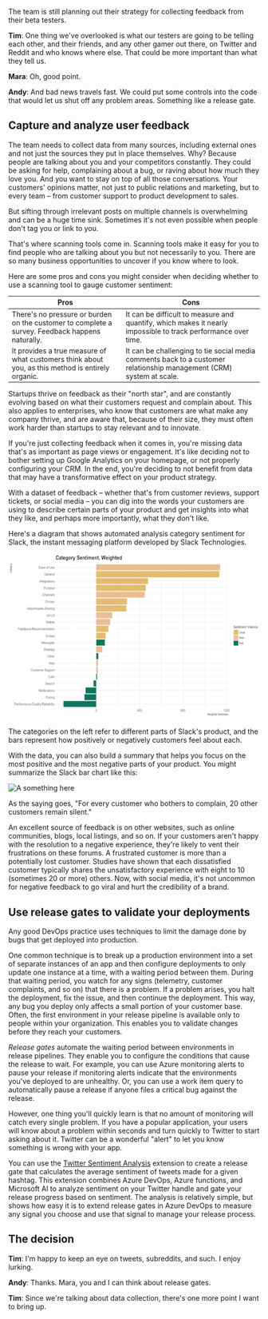 The team is still planning out their strategy for collecting feedback from their beta testers.

**Tim**: One thing we've overlooked is what our testers are going to be telling each other, and their friends, and any other gamer out there, on Twitter and Reddit and who knows where else. That could be more important than what they tell us.

**Mara**: Oh, good point.

**Andy**: And bad news travels fast. We could put some controls into the code that would let us shut off any problem areas. Something like a release gate.

## Capture and analyze user feedback

The team needs to collect data from many sources, including external ones and not just the sources they put in place themselves. Why? Because people are talking about you and your competitors constantly. They could be asking for help, complaining about a bug, or raving about how much they love you. And you want to stay on top of all those conversations. Your customers' opinions matter, not just to public relations and marketing, but to every team – from customer support to product development to sales.

But sifting through irrelevant posts on multiple channels is overwhelming and can be a huge time sink. Sometimes it's not even possible when people don't tag you or link to you.

That's where scanning tools come in. Scanning tools make it easy for you to find people who are talking about you but not necessarily to you. There are so many business opportunities to uncover if you know where to look.

Here are some pros and cons you might consider when deciding whether to use a scanning tool to gauge customer sentiment:

| Pros                                                                                     | Cons                                                                                               |
|------------------------------------------------------------------------------------------|----------------------------------------------------------------------------------------------------|
| There's no pressure or burden on the customer to complete a survey. Feedback happens naturally.            | It can be difficult to measure and quantify, which makes it nearly impossible to track performance over time. |
| It provides a true measure of what customers think about you, as this method is entirely organic. | It can be challenging to tie social media comments back to a customer relationship management (CRM) system at scale.                            |

Startups thrive on feedback as their "north star", and are constantly evolving based on what their customers request and complain about. This also applies to enterprises, who know that customers are what make any company thrive, and are aware that, because of their size, they must often work harder than startups to stay relevant and to innovate.

If you're just collecting feedback when it comes in, you're missing data that's as important as page views or engagement. It's like deciding not to bother setting up Google Analytics on your homepage, or not properly configuring your CRM. In the end, you're deciding to not benefit from data that may have a transformative effect on your product strategy.

With a dataset of feedback – whether that's from customer reviews, support tickets, or social media – you can dig into the words your customers are using to describe certain parts of your product and get insights into what they like, and perhaps more importantly, what they don't like.

Here's a diagram that shows automated analysis category sentiment for Slack, the instant messaging platform developed by Slack Technologies.

![A bar chart showing customer sentiment for Slack, weighted by category](../media/5-feedback-results.png)

The categories on the left refer to different parts of Slack's product, and the bars represent how positively or negatively customers feel about each.

With the data, you can also build a summary that helps you focus on the most positive and the most negative parts of your product. You might summarize the Slack bar chart like this:

![A something here](../media/5-sentiment.png)

As the saying goes, "For every customer who bothers to complain, 20 other customers remain silent."

An excellent source of feedback is on other websites, such as online communities, blogs, local listings, and so on. If your customers aren't happy with the resolution to a negative experience, they're likely to vent their frustrations on these forums. A frustrated customer is more than a potentially lost customer. Studies have shown that each dissatisfied customer typically shares the unsatisfactory experience with eight to 10 (sometimes 20 or more) others. Now, with social media, it's not uncommon for negative feedback to go viral and hurt the credibility of a brand.

## Use release gates to validate your deployments

Any good DevOps practice uses techniques to limit the damage done by bugs that get deployed into production.

One common technique is to break up a production environment into a set of separate instances of an app and then configure deployments to only update one instance at a time, with a waiting period between them. During that waiting period, you watch for any signs (telemetry, customer complaints, and so on) that there is a problem. If a problem arises, you halt the deployment, fix the issue, and then continue the deployment. This way, any bug you deploy only affects a small portion of your customer base. Often, the first environment in your release pipeline is available only to people within your organization. This enables you to validate changes before they reach your customers.

_Release gates_ automate the waiting period between environments in release pipelines. They enable you to configure the conditions that cause the release to wait. For example, you can use Azure monitoring alerts to pause your release if monitoring alerts indicate that the environments you've deployed to are unhealthy. Or, you can use a work item query to automatically pause a release if anyone files a critical bug against the release.

However, one thing you'll quickly learn is that no amount of monitoring will catch every single problem. If you have a popular application, your users will know about a problem within seconds and turn quickly to Twitter to start asking about it. Twitter can be a wonderful "alert" to let you know something is wrong with your app.

You can use the [Twitter Sentiment Analysis](https://marketplace.visualstudio.com/items?itemName=ms-devlabs.vss-services-twittersentimentanalysis?azure-portal=true) extension to create a release gate that calculates the average sentiment of tweets made for a given hashtag. This extension combines Azure DevOps, Azure functions, and Microsoft AI to analyze sentiment on your Twitter handle and gate your release progress based on sentiment. The analysis is relatively simple, but shows how easy it is to extend release gates in Azure DevOps to measure any signal you choose and use that signal to manage your release process.

## The decision

**Tim**: I'm happy to keep an eye on tweets, subreddits, and such. I enjoy lurking.

**Andy**: Thanks. Mara, you and I can think about release gates.

**Tim**: Since we're talking about data collection, there's one more point I want to bring up.